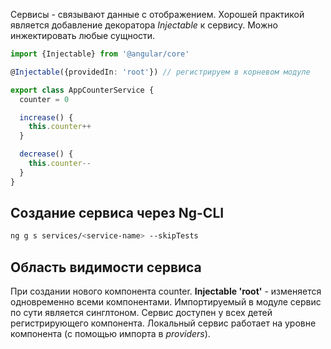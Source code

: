 Сервисы - связывают данные с отображением. Хорошей практикой является добавление декоратора *Injectable* к сервису. Можно инжектировать любые сущности. 

``` typescript
import {Injectable} from '@angular/core'

@Injectable({providedIn: 'root'}) // регистрируем в корневом модуле

export class AppCounterService {
  counter = 0

  increase() {
    this.counter++
  }

  decrease() {
    this.counter--
  }
}
```
## Создание сервиса через Ng-CLI

``` bash
ng g s services/<service-name> --skipTests
```
## Область видимости сервиса
При создании нового компонента counter. **Injectable 'root'** - изменяется одновременно всеми компонентами. Импортируемый в модуле сервис по сути является синглтоном. Сервис доступен у всех детей регистрирующего компонента. Локальный сервис работает на уровне компонента (с помощью импорта в *providers*). 

